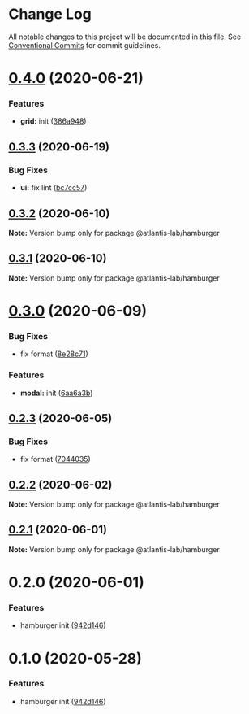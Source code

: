 # Change Log

All notable changes to this project will be documented in this file.
See [Conventional Commits](https://conventionalcommits.org) for commit guidelines.

# [0.4.0](https://github.com/Atlantis-Lab/uikit/compare/@atlantis-lab/hamburger@0.3.3...@atlantis-lab/hamburger@0.4.0) (2020-06-21)

### Features

- **grid:** init ([386a948](https://github.com/Atlantis-Lab/uikit/commit/386a9487c4044506dee666c599bdf7c98e5fb0d4))

## [0.3.3](https://github.com/Atlantis-Lab/uikit/compare/@atlantis-lab/hamburger@0.3.2...@atlantis-lab/hamburger@0.3.3) (2020-06-19)

### Bug Fixes

- **ui:** fix lint ([bc7cc57](https://github.com/Atlantis-Lab/uikit/commit/bc7cc57a063b35e122c8818485f0dc6757be081a))

## [0.3.2](https://github.com/Atlantis-Lab/uikit/compare/@atlantis-lab/hamburger@0.3.1...@atlantis-lab/hamburger@0.3.2) (2020-06-10)

**Note:** Version bump only for package @atlantis-lab/hamburger

## [0.3.1](https://github.com/Atlantis-Lab/uikit/compare/@atlantis-lab/hamburger@0.3.0...@atlantis-lab/hamburger@0.3.1) (2020-06-10)

**Note:** Version bump only for package @atlantis-lab/hamburger

# [0.3.0](https://github.com/Atlantis-Lab/uikit/compare/@atlantis-lab/hamburger@0.2.3...@atlantis-lab/hamburger@0.3.0) (2020-06-09)

### Bug Fixes

- fix format ([8e28c71](https://github.com/Atlantis-Lab/uikit/commit/8e28c7179d7472dfafc60612bee898cfb328dec7))

### Features

- **modal:** init ([6aa6a3b](https://github.com/Atlantis-Lab/uikit/commit/6aa6a3b46be9dfe391b0ec67502eedc228e3d9f6))

## [0.2.3](https://github.com/Atlantis-Lab/uikit/compare/@atlantis-lab/hamburger@0.2.2...@atlantis-lab/hamburger@0.2.3) (2020-06-05)

### Bug Fixes

- fix format ([7044035](https://github.com/Atlantis-Lab/uikit/commit/7044035b873661f5be1833844155feff77899f1d))

## [0.2.2](https://github.com/Atlantis-Lab/uikit/compare/@atlantis-lab/hamburger@0.2.1...@atlantis-lab/hamburger@0.2.2) (2020-06-02)

**Note:** Version bump only for package @atlantis-lab/hamburger

## [0.2.1](https://github.com/Atlantis-Lab/uikit/compare/@atlantis-lab/hamburger@0.2.0...@atlantis-lab/hamburger@0.2.1) (2020-06-01)

**Note:** Version bump only for package @atlantis-lab/hamburger

# 0.2.0 (2020-06-01)

### Features

- hamburger init ([942d146](https://github.com/Atlantis-Lab/uikit/commit/942d14639e358c6c36265fff9effa748c470ca83))

# 0.1.0 (2020-05-28)

### Features

- hamburger init ([942d146](https://github.com/Atlantis-Lab/uikit/commit/942d14639e358c6c36265fff9effa748c470ca83))
